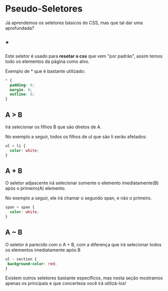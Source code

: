 # Pseudo-Seletores

Já aprendemos os seletores básicos do CSS, mas que tal dar uma aprofundada?

## *

Este seletor é usado para **resetar o css** que vem "por padrão", assim temos todo os elementos da página como alvo.

Exemplo de * que é bastante utilizado:

```css
* {
  padding: 0;
  margin: 0;
  outline: 0;
}
```

## A > B

Irá selecionar os filhos B que são diretos de A.

No exemplo a seguir, todos os filhos de ul que são li serão afetados:

```css
ul > li {
  color: white;
}
```

## A + B

O seletor adjascente irá selecionar somente o elemento imediatamente(B) após o primeiro(A) elemento.

No exemplo a seguir, ele irá chamar o segundo span, e não o primeiro.

```css
span + span {
  color: white;
}
```

## A ~ B

O seletor é parecido com o A + B, com a diferença que irá selecionar todos os elementos imediatamente após B

```css
ul ~ section {
 background-color: red;
}
```

Existem outros seletores bastante específicos, mas nesta seção mostramos apenas os principais e que concerteza você irá utilizá-los!
